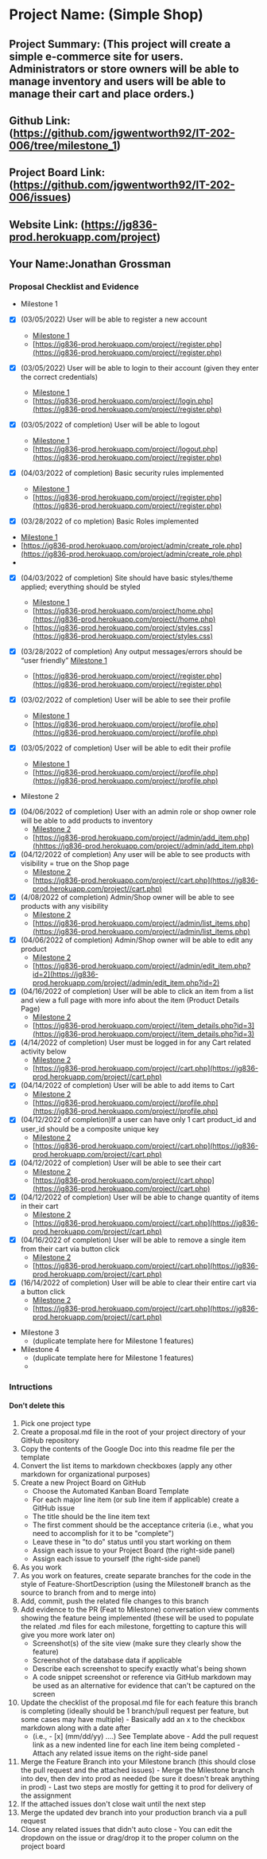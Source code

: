 # Project Name: (Simple Shop)
## Project Summary: (This project will create a simple e-commerce site for users. Administrators or store owners will be able to manage inventory and users will be able to manage their cart and place orders.)
## Github Link: (https://github.com/jgwentworth92/IT-202-006/tree/milestone_1)
## Project Board Link: (https://github.com/jgwentworth92/IT-202-006/issues)
## Website Link: (https://jg836-prod.herokuapp.com/project)
## Your Name:Jonathan Grossman

<!-- Line item / Feature template (use this for each bullet point) -- DO NOT DELETE THIS SECTION


- [ ] \(mm/dd/yyyy of completion) Feature Title (from the proposal bullet point, if it's a sub-point indent it properly)
  -  Link to related .md file: [Link Name](link url)

 End Line item / Feature Template -- DO NOT DELETE THIS SECTION --> 
 
 
### Proposal Checklist and Evidence

- Milestone 1
 
- [x] \(03/05/2022) User will be able to register a new account
  -  [Milestone 1](https://github.com/jgwentworth92/IT-202-006/blob/milestone_1/public_html/project/milestone1.md)
  -  [https://jg836-prod.herokuapp.com/project//register.php](https://jg836-prod.herokuapp.com/project//register.php) 
  
- [x] \(03/05/2022) User will be able to login to their account (given they enter the correct credentials)  
  -  [Milestone 1](https://github.com/jgwentworth92/IT-202-006/blob/milestone_1/public_html/project/milestone1.md)
  -  [https://jg836-prod.herokuapp.com/project//login.php](https://jg836-prod.herokuapp.com/project//register.php)
  
- [x] \(03/05/2022 of completion) User will be able to logout
  -  [Milestone 1](https://github.com/jgwentworth92/IT-202-006/blob/milestone_1/public_html/project/milestone1.md)
  -  [https://jg836-prod.herokuapp.com/project//logout.php](https://jg836-prod.herokuapp.com/project//register.php)
- [x] \(04/03/2022 of completion) Basic security rules implemented
   -  [Milestone 1](https://github.com/jgwentworth92/IT-202-006/blob/milestone_1/public_html/project/milestone1.md)
   -  [https://jg836-prod.herokuapp.com/project//register.php](https://jg836-prod.herokuapp.com/project//register.php)

- [x] \(03/28/2022 of co mpletion) Basic Roles implemented
-    [Milestone 1](https://github.com/jgwentworth92/IT-202-006/blob/milestone_1/public_html/project/milestone1.md)
  -  [https://jg836-prod.herokuapp.com/project/admin/create_role.php](https://jg836-prod.herokuapp.com/project/admin/create_role.php)
  -  
- [x] \(04/03/2022 of completion) Site should have basic styles/theme applied; everything should be styled
  -  [Milestone 1](https://github.com/jgwentworth92/IT-202-006/blob/milestone_1/public_html/project/milestone1.md)
  -  [https://jg836-prod.herokuapp.com/project/home.php](https://jg836-prod.herokuapp.com/project//home.php)
  -  [https://jg836-prod.herokuapp.com/project/styles.css](https://jg836-prod.herokuapp.com/project/styles.css)

- [x] \(03/28/2022 of completion) Any output messages/errors should be “user friendly”
      [Milestone 1](https://github.com/jgwentworth92/IT-202-006/blob/milestone_1/public_html/project/milestone1.md)
  -   [https://jg836-prod.herokuapp.com/project//register.php](https://jg836-prod.herokuapp.com/project//register.php)

- [x] \(03/02/2022 of completion) User will be able to see their profile
  -   [Milestone 1](https://github.com/jgwentworth92/IT-202-006/blob/milestone_1/public_html/project/milestone1.md)
  -   [https://jg836-prod.herokuapp.com/project//profile.php](https://jg836-prod.herokuapp.com/project//profile.php)

- [x] \(03/05/2022 of completion) User will be able to edit their profile
  -   [Milestone 1](https://github.com/jgwentworth92/IT-202-006/blob/milestone_1/public_html/project/milestone1.md)
  -   [https://jg836-prod.herokuapp.com/project//profile.php](https://jg836-prod.herokuapp.com/project//profile.php)
- Milestone 2
- [x] \(04/06/2022 of completion) User with an admin role or shop owner role will be able to add products to inventory
  -   [Milestone 2](https://github.com/jgwentworth92/IT-202-006/blob/Milestone2/public_html/project/milestone2.md)
  -   [https://jg836-prod.herokuapp.com/project//admin/add_item.php](hhttps://jg836-prod.herokuapp.com/project//admin/add_item.php)
- [x] \(04/12/2022 of completion) Any user will be able to see products with visibility = true on the Shop page
  -   [Milestone 2](https://github.com/jgwentworth92/IT-202-006/blob/Milestone2/public_html/project/milestone2.md)
  -   [https://jg836-prod.herokuapp.com/project//cart.php](https://jg836-prod.herokuapp.com/project//cart.php)
- [x] \(4/08/2022 of completion) Admin/Shop owner will be able to see products with any visibility
  -   [Milestone 2](https://github.com/jgwentworth92/IT-202-006/blob/Milestone2/public_html/project/milestone2.md)
  -   [https://jg836-prod.herokuapp.com/project//admin/list_items.php](https://jg836-prod.herokuapp.com/project//admin/list_items.php)
- [x] \(04/06/2022 of completion) Admin/Shop owner will be able to edit any product
  -  [Milestone 2](https://github.com/jgwentworth92/IT-202-006/blob/Milestone2/public_html/project/milestone2.md)
  -  [https://jg836-prod.herokuapp.com/project//admin/edit_item.php?id=2](https://jg836-prod.herokuapp.com/project//admin/edit_item.php?id=2)
- [x] \(04/16/2022 of completion) User will be able to click an item from a list and view a full page with more info about the item (Product Details Page)
  -  [Milestone 2](https://github.com/jgwentworth92/IT-202-006/blob/Milestone2/public_html/project/milestone2.md)
  -  [https://jg836-prod.herokuapp.com/project//item_details.php?id=3](https://jg836-prod.herokuapp.com/project//item_details.php?id=3)
- [x] \(4/14/2022 of completion) User must be logged in for any Cart related activity below
  -  [Milestone 2](https://github.com/jgwentworth92/IT-202-006/blob/Milestone2/public_html/project/milestone2.md)
  -  [https://jg836-prod.herokuapp.com/project//cart.php](https://jg836-prod.herokuapp.com/project//cart.php)
- [x] \(04/14/2022 of completion) User will be able to add items to Cart
   - [Milestone 2](https://github.com/jgwentworth92/IT-202-006/blob/Milestone2/public_html/project/milestone2.md)
   - [https://jg836-prod.herokuapp.com/project//profile.php](https://jg836-prod.herokuapp.com/project//profile.php)
- [x] \(04/12/2022 of completion)If a user can have only 1 cart product_id and user_id should be a composite unique key
   - [Milestone 2](https://github.com/jgwentworth92/IT-202-006/blob/Milestone2/public_html/project/milestone2.md)
   - [https://jg836-prod.herokuapp.com/project//cart.php](https://jg836-prod.herokuapp.com/project//cart.php)
- [x] \(04/12/2022 of completion) User will be able to see their cart
   - [Milestone 2](https://github.com/jgwentworth92/IT-202-006/blob/Milestone2/public_html/project/milestone2.md)
   - [https://jg836-prod.herokuapp.com/project//cart.phpp](https://jg836-prod.herokuapp.com/project//cart.php)
- [x] \(04/12/2022 of completion) User will be able to change quantity of items in their cart
   - [Milestone 2](https://github.com/jgwentworth92/IT-202-006/blob/Milestone2/public_html/project/milestone2.md)
   - [https://jg836-prod.herokuapp.com/project//cart.php](https://jg836-prod.herokuapp.com/project//cart.php)
- [x] \(04/16/2022 of completion) User will be able to remove a single item from their cart via button click
   - [Milestone 2](https://github.com/jgwentworth92/IT-202-006/blob/Milestone2/public_html/project/milestone2.mdd)
   - [https://jg836-prod.herokuapp.com/project//cart.php](https://jg836-prod.herokuapp.com/project//cart.php)  
- [x] \(16/14/2022 of completion) User will be able to clear their entire cart via a button click
   - [Milestone 2](https://github.com/jgwentworth92/IT-202-006/blob/Milestone2/public_html/project/milestone2.md)
   - [https://jg836-prod.herokuapp.com/project//cart.php](https://jg836-prod.herokuapp.com/project//cart.php)
    
- Milestone 3
  - (duplicate template here for Milestone 1 features)
- Milestone 4
  - (duplicate template here for Milestone 1 features)
  - 
### Intructions
#### Don't delete this
1. Pick one project type
2. Create a proposal.md file in the root of your project directory of your GitHub repository
3. Copy the contents of the Google Doc into this readme file per the template
4. Convert the list items to markdown checkboxes (apply any other markdown for organizational purposes)
5. Create a new Project Board on GitHub
   - Choose the Automated Kanban Board Template
   - For each major line item (or sub line item if applicable) create a GitHub issue
   - The title should be the line item text
   - The first comment should be the acceptance criteria (i.e., what you need to accomplish for it to be "complete")
   - Leave these in "to do" status until you start working on them
   - Assign each issue to your Project Board (the right-side panel)
   - Assign each issue to yourself (the right-side panel)
6. As you work
  1. As you work on features, create separate branches for the code in the style of Feature-ShortDescription (using the Milestone# branch as the source to branch from and to merge into)
  2. Add, commit, push the related file changes to this branch
  3. Add evidence to the PR (Feat to Milestone) conversation view comments showing the feature being implemented (these will be used to populate the related .md files for each milestone, forgetting to capture this will give you more work later on)
     - Screenshot(s) of the site view (make sure they clearly show the feature)
     - Screenshot of the database data if applicable
     - Describe each screenshot to specify exactly what's being shown
     - A code snippet screenshot or reference via GitHub markdown may be used as an alternative for evidence that can't be captured on the screen
  4. Update the checklist of the proposal.md file for each feature this branch is completing (ideally should be 1 branch/pull request per feature, but some cases may have multiple)
    - Basically add an x to the checkbox markdown along with a date after
      - (i.e.,   - [x] (mm/dd/yy) ....) See Template above
    - Add the pull request link as a new indented line for each line item being completed
    - Attach any related issue items on the right-side panel
  5. Merge the Feature Branch into your Milestone branch (this should close the pull request and the attached issues)
    - Merge the Milestone branch into dev, then dev into prod as needed (be sure it doesn't break anything in prod)
    - Last two steps are mostly for getting it to prod for delivery of the assignment 
  7. If the attached issues don't close wait until the next step
  8. Merge the updated dev branch into your production branch via a pull request
  9. Close any related issues that didn't auto close
    - You can edit the dropdown on the issue or drag/drop it to the proper column on the project board
